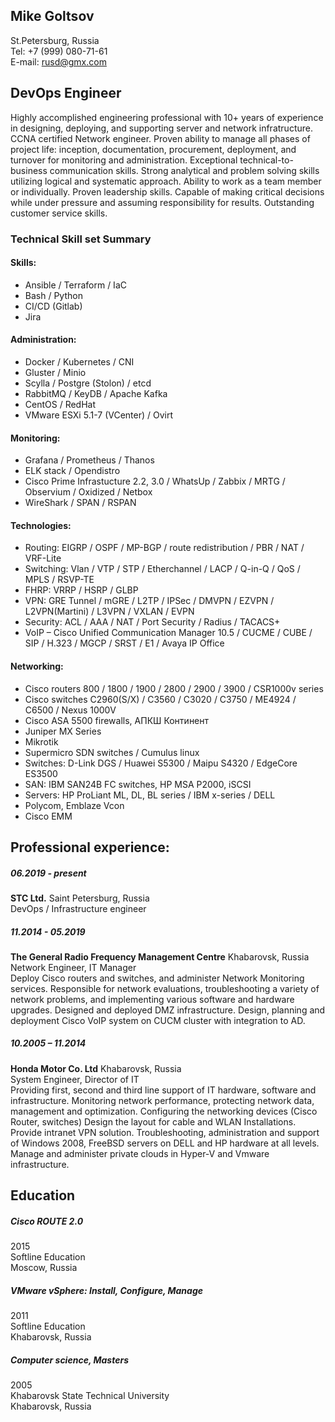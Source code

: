 ## Mike Goltsov
St.Petersburg, Russia  
Tel: +7 (999) 080-71-61  
E-mail: rusd@gmx.com  


## DevOps Engineer 

Highly accomplished engineering professional with 10+ years of experience in designing, deploying, and supporting server and network infratructure. CCNA certified Network engineer. Proven ability to manage all phases of project life: inception, documentation, procurement, deployment, and turnover for monitoring and administration. Exceptional technical-to-business communication skills. Strong analytical and problem solving skills utilizing logical and systematic approach. Ability to work as a team member or individually. Proven leadership skills. Capable of making critical decisions while under pressure and assuming responsibility for results. Outstanding customer service skills. 


### Technical Skill set Summary

#### Skills:
- Ansible / Terraform / IaC
- Bash / Python 
- CI/CD (Gitlab)
- Jira

#### Administration:
- Docker / Kubernetes / CNI
- Gluster / Minio
- Scylla / Postgre (Stolon) / etcd
- RabbitMQ / KeyDB / Apache Kafka
- CentOS / RedHat
- VMware ESXi 5.1-7 (VCenter) / Ovirt

#### Monitoring:
- Grafana / Prometheus / Thanos
- ELK stack / Opendistro
- Cisco Prime Infrastucture 2.2, 3.0 / WhatsUp / Zabbix / MRTG / Observium / Oxidized / Netbox
- WireShark / SPAN  / RSPAN

#### Technologies:
- Routing: EIGRP / OSPF / MP-BGP / route redistribution / PBR / NAT / VRF-Lite
- Switching: Vlan / VTP / STP / Etherchannel / LACP / Q-in-Q / QoS / MPLS / RSVP-TE
- FHRP: VRRP / HSRP / GLBP
- VPN: GRE Tunnel / mGRE / L2TP / IPSec / DMVPN / EZVPN / L2VPN(Martini) / L3VPN / VXLAN / EVPN
- Security: ACL / AAA / NAT / Port Security / Radius / TACACS+
- VoIP – Cisco Unified Communication Manager 10.5 / CUCME / CUBE / SIP / H.323 / MGCP / SRST / E1 / Avaya IP Office

#### Networking:
- Cisco routers 800 / 1800 / 1900 / 2800 / 2900 / 3900 / CSR1000v series 
- Cisco switches C2960(S/X) / C3560 / C3020 / C3750 / ME4924 / C6500 / Nexus 1000V 
- Cisco ASA 5500  firewalls, АПКШ Континент
- Juniper MX Series
- Mikrotik
- Supermicro SDN switches / Cumulus linux
- Switches: D-Link DGS / Huawei S5300 / Maipu S4320 / EdgeCore ES3500 
- SAN: IBM SAN24B FC switches, HP MSA P2000, iSCSI
- Servers: HP ProLiant ML, DL, BL series / IBM x-series / DELL 
- Polycom, Emblaze Vcon
- Cisco EMM

## Professional experience:

##### 06.2019 - present
**STC Ltd.**
Saint Petersburg, Russia  
DevOps / Infrastructure engineer  

##### 11.2014 - 05.2019
**The General Radio Frequency Management Centre**
Khabarovsk, Russia  
Network Engineer, IT Manager  
Deploy Cisco routers and switches, and administer Network Monitoring services.
Responsible for network evaluations, troubleshooting a variety of network problems, and implementing various software and hardware upgrades.
Designed and deployed DMZ infrastructure.
Design, planning and deployment Cisco VoIP system on CUCM cluster with integration to AD.

##### 10.2005 – 11.2014
**Honda Motor Co. Ltd**
Khabarovsk, Russia  
System Engineer, Director of IT  
Providing first, second and third line support of IT hardware, software and infrastructure.
Monitoring network performance, protecting network data, management and optimization.
Configuring the networking devices (Cisco Router, switches) 
Design the layout for cable and WLAN Installations.
Provide intranet VPN solution.
Troubleshooting, administration and support of Windows 2008, FreeBSD servers on DELL and HP hardware at all levels.
Manage and administer private clouds in Hyper-V and Vmware infrastructure.


## Education

##### Cisco ROUTE 2.0
2015  
Softline Education  
Moscow, Russia

##### VMware vSphere: Install, Configure, Manage
2011  
Softline Education  
Khabarovsk, Russia

##### Computer science, Masters
2005  
Khabarovsk State Technical University  
Khabarovsk, Russia
